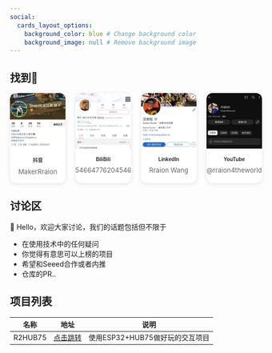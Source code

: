```yaml
---
social:
  cards_layout_options:
    background_color: blue # Change background color
    background_image: null # Remove background image
---
```



## 找到🦁


<style>


    .card-grid {
      display: grid;
      grid-template-columns: repeat(4, 1fr);
      gap: 20px;
    }

    .social-card {
  background-color: #fff; /* 固定白色背景 */
  border-radius: 12px;
  overflow: hidden;
  box-shadow: 0 2px 8px rgba(0, 0, 0, 0.1);
  text-decoration: none;
  transition: transform 0.2s ease;
  color: #333; /* 固定深灰色文字 */
  display: flex;
  flex-direction: column;
  align-items: center;
  text-align: center;
}

    .social-card:hover {
      transform: translateY(-5px);
    }

    .card-image {
      width: 100%;
      aspect-ratio: 1 / 1;
      /* 正方形 */
      object-fit: cover;
    }

    .card-content {
      padding: 15px;
    }

    .card-title {
      margin: 0 0 8px;
      font-size: 10px;
      font-weight: bold;
    }

    .card-desc {
      margin: 0;
      font-size: 13px;
      color: #666
    }
  </style>




  <div class="card-grid">
    <!-- 第一行 -->

  <a href="https://www.douyin.com/user/MS4wLjABAAAAt0bjcMFCWemsRqxjYUwDQ69oOSGnuadn7O4pPcZsvLTLAmNTebMhmTKkYuy_qEsA?from_tab_name=main" class="social-card" data-img="douyin.jpg">
    <img src="douyin.jpg" alt="douyin" class="card-image"
      />
    <div class="card-content">
      <h3 class="card-title">抖音</h3>
      <p class="card-desc">MakerRraion</p>
    </div>
  </a>

  <a href="https://space.bilibili.com/3546647762045462?spm_id_from=333.1007.0.0" class="social-card" data-img="bilibili.jpg">
    <img src="bilibili.jpg" alt="BiliBili" class="card-image"
      />
    <div class="card-content">
      <h3 class="card-title">BiliBili</h3>
      <p class="card-desc">3546647762045462</p>
    </div>
  </a>

  <a href="https://www.linkedin.com/in/%E5%B2%A9%E6%9D%BE-%E6%B1%AA-7a469b357/?locale=en_US" class="social-card" data-img="linkin.jpg">
    <img src="linkin.jpg" alt="LinkedIn" class="card-image"
      />
    <div class="card-content">
      <h3 class="card-title">LinkedIn</h3>
      <p class="card-desc">Rraion Wang</p>
    </div>
  </a>

  <a href="https://www.youtube.com/@rraion4theworld" class="social-card" data-img="youtube.jpg">
    <img src="youtube.jpg" alt="YouTube" class="card-image"
      />
    <div class="card-content">
      <h3 class="card-title">YouTube</h3>
      <p class="card-desc">@rraion4theworld</p>
    </div>
  </a>

  </div>

## 讨论区

👋 Hello，欢迎大家讨论，我们的话题包括但不限于

- 在使用技术中的任何疑问
- 你觉得有意思可以上榜的项目
- 希望和Seeed合作或者内推
- 仓库的PR..


<script src="https://giscus.app/client.js"
        data-repo="RraionWang/RraionWang.github.io"
        data-repo-id="R_kgDOMRt33A"
        data-mapping="number"
        data-term="1"
        data-reactions-enabled="1"
        data-emit-metadata="0"
        data-input-position="bottom"
        data-theme="light"
        data-lang="zh-CN"
        crossorigin="anonymous"
        async>
</script>




## 项目列表
|名称|地址|说明|
|-|-|-|
|R2HUB75|[点击跳转](https://rraionwang.github.io/开源项目/R2HUB75/R2HUB75/)|使用ESP32+HUB75做好玩的交互项目|

